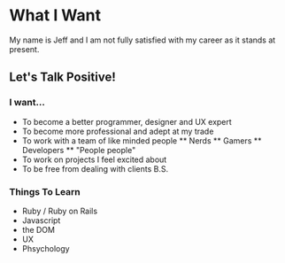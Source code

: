 # What I Want

My name is Jeff and I am not fully satisfied with my career as it stands at present.

## Let's Talk Positive!

### I want…
* To become a better programmer, designer and UX expert
* To become more professional and adept at my trade
* To work with a team of like minded people
** Nerds
** Gamers
** Developers
** "People people"
* To work on projects I feel excited about
* To be free from dealing with clients B.S.

### Things To Learn
* Ruby / Ruby on Rails
* Javascript
* the DOM
* UX
* Phsychology